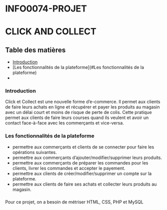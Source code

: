 # INFO0074-PROJET

# CLICK AND COLLECT

## Table des matières
* [Introduction](#Introduction)
* [Les fonctionnalités de la plateforme](#Les fonctionnalités de la plateforme)
* []()

 
### Introduction
Click et Collect est une nouvelle forme d’e-commerce. Il permet aux clients de faire leurs achats
en ligne et récupérer et payer les produits au magasin avec un délai court et moins de risque de
perte de colis. Cette pratique permet aux clients de faire leurs courses quand ils veulent et 
avoir un contact face-à-face avec les commerçants et vice-versa.

### Les fonctionnalités de la plateforme
* permettre aux commerçants et clients de se connecter pour faire les opérations suivantes.
* permettre aux commerçants d’ajouter/modifier/supprimer leurs produits.
* permettre aux commerçants de préparer les commandes pour les clients, livrer les
  commandes et accepter le payement.
* permettre aux clients de créer/modifier/supprimer un compte sur la plateforme.
* permettre aux clients de faire ses achats et collecter leurs produits au magasin.

###
Pour ce projet, on a besoin de métriser HTML, CSS, PHP et MySQL 

